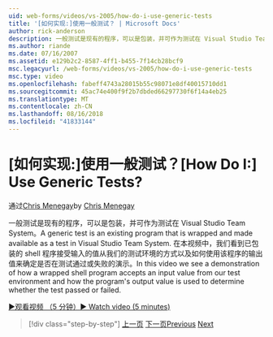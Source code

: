 ```yaml
---
uid: web-forms/videos/vs-2005/how-do-i-use-generic-tests
title: '[如何实现:]使用一般测试？ | Microsoft Docs'
author: rick-anderson
description: 一般测试是现有的程序，可以是包装，并可作为测试在 Visual Studio Team System。 在本视频中，我们看到的演示...
ms.author: riande
ms.date: 07/16/2007
ms.assetid: e129b2c2-8587-4ff1-b455-7f14cb28bcf9
msc.legacyurl: /web-forms/videos/vs-2005/how-do-i-use-generic-tests
msc.type: video
ms.openlocfilehash: fabeff4743a28015b55c98071e8df40015710dd1
ms.sourcegitcommit: 45ac74e400f9f2b7dbded66297730f6f14a4eb25
ms.translationtype: MT
ms.contentlocale: zh-CN
ms.lasthandoff: 08/16/2018
ms.locfileid: "41833144"
---
```

<a name="how-do-i-use-generic-tests"></a><span data-ttu-id="aa5ec-105">[如何实现:]使用一般测试？</span><span class="sxs-lookup"><span data-stu-id="aa5ec-105">[How Do I:] Use Generic Tests?</span></span>
====================
<span data-ttu-id="aa5ec-106">通过[Chris Menegay](https://twitter.com/CMenegay)</span><span class="sxs-lookup"><span data-stu-id="aa5ec-106">by [Chris Menegay](https://twitter.com/CMenegay)</span></span>

<span data-ttu-id="aa5ec-107">一般测试是现有的程序，可以是包装，并可作为测试在 Visual Studio Team System。</span><span class="sxs-lookup"><span data-stu-id="aa5ec-107">A generic test is an existing program that is wrapped and made available as a test in Visual Studio Team System.</span></span> <span data-ttu-id="aa5ec-108">在本视频中，我们看到已包装的 shell 程序接受输入的值从我们的测试环境的方式以及如何使用该程序的输出值来确定是否在测试通过或失败的演示。</span><span class="sxs-lookup"><span data-stu-id="aa5ec-108">In this video we see a demonstration of how a wrapped shell program accepts an input value from our test environment and how the program's output value is used to determine whether the test passed or failed.</span></span>

[<span data-ttu-id="aa5ec-109">&#9654;观看视频 （5 分钟）</span><span class="sxs-lookup"><span data-stu-id="aa5ec-109">&#9654; Watch video (5 minutes)</span></span>](https://channel9.msdn.com/Blogs/ASP-NET-Site-Videos/how-do-i-use-generic-tests)

> [!div class="step-by-step"]
> <span data-ttu-id="aa5ec-110">[上一页](how-do-i-enforce-coding-standards-with-code-analysis.md)
> [下一页](how-do-i-publish-and-analyze-test-results.md)</span><span class="sxs-lookup"><span data-stu-id="aa5ec-110">[Previous](how-do-i-enforce-coding-standards-with-code-analysis.md)
[Next](how-do-i-publish-and-analyze-test-results.md)</span></span>
